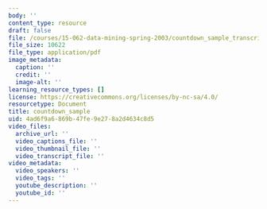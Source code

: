 ```yaml
---
body: ''
content_type: resource
draft: false
file: /courses/15-062-data-mining-spring-2003/countdown_sample_transcript.pdf
file_size: 10622
file_type: application/pdf
image_metadata:
  caption: ''
  credit: ''
  image-alt: ''
learning_resource_types: []
license: https://creativecommons.org/licenses/by-nc-sa/4.0/
resourcetype: Document
title: countdown_sample
uid: 4ad6f9a6-869b-47fe-9e27-8a2d4634c8d5
video_files:
  archive_url: ''
  video_captions_file: ''
  video_thumbnail_file: ''
  video_transcript_file: ''
video_metadata:
  video_speakers: ''
  video_tags: ''
  youtube_description: ''
  youtube_id: ''
---
```

